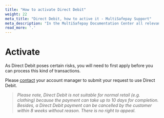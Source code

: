 ```yaml
---
title: "How to activate Direct Debit"
weight: 22
meta_title: "Direct Debit, how to active it - MultiSafepay Support"
meta_description: "In the MultiSafepay Documentation Center all relevant information regarding our Plugins and API. As well as Support pages for Payment Method, Tools and General Questions. You can also find the contact details of our Support Team and Integration Team."
read_more: '.'
---
```

# Activate
As Direct Debit poses certain risks, you will need to first apply before you can process this kind of transactions. 

Please [contact](<mailto:sales@multisafepay.com>) your account manager to submit your request to use Direct Debit.

>_Please note, Direct Debit is not suitable for normal retail (e.g. clothing) because the payment can take up to 10 days for completion. Besides, a Direct Debit payment can be cancelled by the customer within 8 weeks without reason. There is no right to appeal_.
